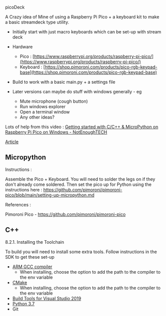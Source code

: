 picoDeck

A Crazy idea of Mine of using a Raspberry Pi Pico + a keyboard kit to make a basic streamdeck type utility. 

- Initially start with just macro keyboards which can be set-up with stream deck
- Hardware 
  - Pico : [https://www.raspberrypi.org/products/raspberry-pi-pico/](https://www.raspberrypi.org/products/raspberry-pi-pico/)
  - Keyboard : [https://shop.pimoroni.com/products/pico-rgb-keypad-base](https://shop.pimoroni.com/products/pico-rgb-keypad-base)
- Build to work with a basic main.py + a settings file


- Later versions can maybe do stuff with windows generally - eg 
  - Mute microphone (cough button)
  - Run windows explorer 
  - Open a terminal window
  - Any other ideas?







Lots of help from this video : [Getting started with C/C++ & MicroPython on Raspberry Pi Pico on Windows - NotEnoughTECH](https://www.youtube.com/watch?v=5l3W-brnO7E)

[Article](https://notenoughtech.com/featured/c-c-and-micropython-sdk-for-raspberry-pi-pico-on-windows/)


## Micropython

Instructions :

Assemble the Pico + Keyboard. You will need to solder the legs on if they don't already come soldered. Then set the pico up for Python using the instructions here : https://github.com/pimoroni/pimoroni-pico/blob/main/setting-up-micropython.md


References : 

Pimoroni Pico - https://github.com/pimoroni/pimoroni-pico







## C++

8.2.1. Installing the Toolchain

To build you will need to install some extra tools. Follow instructions in the SDK to get these set-up


- [ARM GCC compiler](https://developer.arm.com/tools-and-software/open-source-software/developer-tools/gnu-toolchain/gnu-rm/downloads)
  - When installing, choose the option to add the path to the compiler to the env variable
- [CMake](https://cmake.org/download/)
  - When installing, choose the option to add the path to the compiler to the env variable
- [Build Tools for Visual Studio 2019](https://visualstudio.microsoft.com/downloads/#build-tools-for-visual-studio-2019)
- [Python 3.7](https://www.python.org/downloads/windows/)
- Git